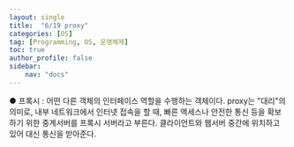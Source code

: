 ```yaml
---
layout: single
title:  "6/19 proxy"
categories: [OS]
tag: [Programming, OS, 운영체제]
toc: true
author_profile: false
sidebar:
    nav: "docs"
---
```


● 프록시 : 어떤 다른 객체의 인터페이스 역할을 수행하는 객체이다. proxy는 "대리"의 의미로, 내부 네트워크에서 인터넷 접속을 할 때, 빠른 엑세스나 안전한 통신 등을 확보하기 위한 중계서버를 프록시 서버라고 부른다. 클라이언트와 웹서버 중간에 위치하고 있어 대신 통신을 받아준다.